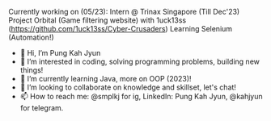 Currently working on (05/23):
Intern @ Trinax Singapore (Till Dec'23)
Project Orbital (Game filtering website) with 1uck13ss (https://github.com/1uck13ss/Cyber-Crusaders)
Learning Selenium (Automation!)

- 👋 Hi, I’m Pung Kah Jyun
- 👀 I’m interested in coding, solving programming problems, building new things!
- 🌱 I’m currently learning Java, more on OOP (2023)!
- 💞️ I’m looking to collaborate on knowledge and skillset, let's chat!
- 📫 How to reach me: @smplkj for ig, LinkedIn: Pung Kah Jyun, @kahjyun for telegram.

